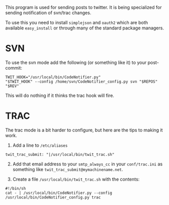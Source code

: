This program is used for sending posts to twitter. It is being
specialized for sending notification of svn/trac changes.

To use this you need to install `simplejson` and `oauth2` which are
both available `easy_install` or through many of the standard package managers.

SVN
===
To use the svn mode add the following (or something like it) to your 
post-commit:

<pre><code>TWIT_HOOK="/usr/local/bin/CodeNotifier.py"
"$TWIT_HOOK" --config /home/svn/CodeNotifier_config.py svn "$REPOS" "$REV"
</code></pre>

This will do nothing if it thinks the trac hook will fire.

TRAC
====
The trac mode is a bit harder to configure, but here are the tips to making 
it work.

1. Add a line to `/etc/aliases`

<pre><code>twit_trac_submit: "|/usr/local/bin/twit_trac.sh"
</code></pre>

2. Add that email address to your `smtp_always_cc` in your `conf/trac.ini` as 
something like `twit_trac_submit@mymachinename.net`.

3. Create a file `/usr/local/bin/twit_trac.sh` with the contents:

<pre><code>#!/bin/sh
cat - | /usr/local/bin/CodeNotifier.py --config /usr/local/bin/CodeNotifier_config.py trac
</code></pre>